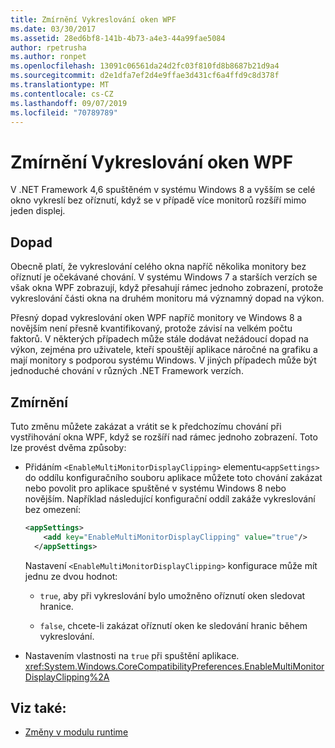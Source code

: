 ```yaml
---
title: Zmírnění Vykreslování oken WPF
ms.date: 03/30/2017
ms.assetid: 28ed6bf8-141b-4b73-a4e3-44a99fae5084
author: rpetrusha
ms.author: ronpet
ms.openlocfilehash: 13091c06561da24d2fc03f810fd8b8687b21d9a4
ms.sourcegitcommit: d2e1dfa7ef2d4e9ffae3d431cf6a4ffd9c8d378f
ms.translationtype: MT
ms.contentlocale: cs-CZ
ms.lasthandoff: 09/07/2019
ms.locfileid: "70789789"
---
```

# <a name="mitigation-wpf-window-rendering"></a>Zmírnění Vykreslování oken WPF

V .NET Framework 4,6 spuštěném v systému Windows 8 a vyšším se celé okno vykreslí bez oříznutí, když se v případě více monitorů rozšíří mimo jeden displej.

## <a name="impact"></a>Dopad

Obecně platí, že vykreslování celého okna napříč několika monitory bez oříznutí je očekávané chování. V systému Windows 7 a starších verzích se však okna WPF zobrazují, když přesahují rámec jednoho zobrazení, protože vykreslování části okna na druhém monitoru má významný dopad na výkon.

Přesný dopad vykreslování oken WPF napříč monitory ve Windows 8 a novějším není přesně kvantifikovaný, protože závisí na velkém počtu faktorů. V některých případech může stále dodávat nežádoucí dopad na výkon, zejména pro uživatele, kteří spouštějí aplikace náročné na grafiku a mají monitory s podporou systému Windows. V jiných případech může být jednoduché chování v různých .NET Framework verzích.

## <a name="mitigation"></a>Zmírnění

Tuto změnu můžete zakázat a vrátit se k předchozímu chování při vystřihování okna WPF, když se rozšíří nad rámec jednoho zobrazení. Toto lze provést dvěma způsoby:

- Přidáním `<EnableMultiMonitorDisplayClipping>` elementu`<appSettings>` do oddílu konfiguračního souboru aplikace můžete toto chování zakázat nebo povolit pro aplikace spuštěné v systému Windows 8 nebo novějším. Například následující konfigurační oddíl zakáže vykreslování bez omezení:

  ```xml
  <appSettings>
      <add key="EnableMultiMonitorDisplayClipping" value="true"/>
    </appSettings>
  ```

  Nastavení `<EnableMultiMonitorDisplayClipping>` konfigurace může mít jednu ze dvou hodnot:

  - `true`, aby při vykreslování bylo umožněno oříznutí oken sledovat hranice.

  - `false`, chcete-li zakázat oříznutí oken ke sledování hranic během vykreslování.

- Nastavením vlastnosti na `true` při spuštění aplikace. <xref:System.Windows.CoreCompatibilityPreferences.EnableMultiMonitorDisplayClipping%2A>

## <a name="see-also"></a>Viz také:

- [Změny v modulu runtime](runtime-changes-in-the-net-framework-4-6.md)
